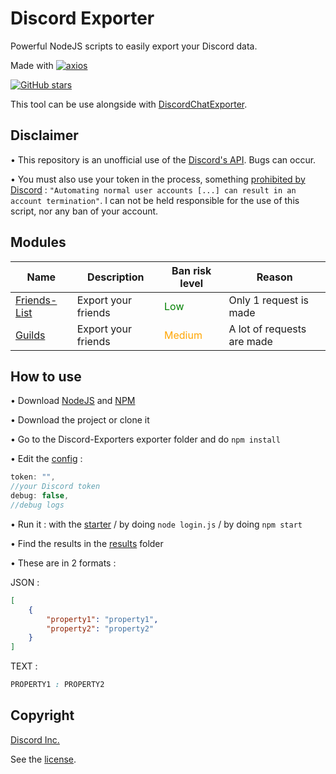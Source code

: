 # Discord Exporter

Powerful NodeJS scripts to easily export your Discord data.

Made with [![axios](https://img.shields.io/github/package-json/dependency-version/LockBlock-dev/discord-exporters/axios)](https://www.npmjs.com/package/axios)

[![GitHub stars](https://img.shields.io/github/stars/LockBlock-dev/discord-exporters.svg)](https://github.com/LockBlock-dev/discord-exporters/stargazers)

This tool can be use alongside with [DiscordChatExporter](https://github.com/Tyrrrz/DiscordChatExporter).


## Disclaimer

• This repository is an unofficial use of the [Discord's API](https://discord.com/developers/docs/intro). Bugs can occur.

• You must also use your token in the process, something [prohibited by Discord](https://discord.com/developers/docs/topics/oauth2#bot-vs-user-accounts) : `"Automating normal user accounts [...] can result in an account termination"`. I can not be held responsible for the use of this script, nor any ban of your account.


## Modules

| Name | Description | Ban risk level |  Reason |
| --- | --- | --- | --- |
| [Friends-List](./modules/Friends-List.js) | Export your friends | <span style="color:green">Low</span> | Only 1 request is made
| [Guilds](./modules/Guilds.js) | Export your friends | <span style="color:orange">Medium</span> | A lot of requests are made


## How to use

• Download [NodeJS](https://nodejs.org) and [NPM](https://www.npmjs.com/get-npm)

• Download the project or clone it

• Go to the Discord-Exporters exporter folder and do `npm install`

• Edit the [config](./config.json) :
```js
token: "",
//your Discord token
debug: false,
//debug logs
```

• Run it : with the [starter](./start.bat) / by doing `node login.js` / by doing `npm start`

• Find the results in the [results](./results) folder

• These are in 2 formats :

JSON :
```json
[
    {
        "property1": "property1",
        "property2": "property2"
    }
]
```
TEXT :
```css
PROPERTY1 : PROPERTY2
```


## Copyright

[Discord Inc.](https://discord.com)

See the [license](/LICENSE).